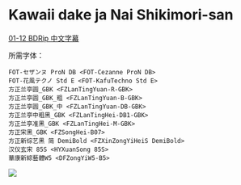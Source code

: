 # Kawaii dake ja Nai Shikimori-san

[01-12 BDRip 中文字幕](https://github.com/Nekomoekissaten-SUB/Nekomoekissaten-MIR-Subs/releases/download/subtitle_pkg/Shikimori_BD_zho.7z)

所需字体：
```
FOT-セザンヌ ProN DB <FOT-Cezanne ProN DB>
FOT-花風テクノ Std E <FOT-KafuTechno Std E>
方正兰亭圆_GBK <FZLanTingYuan-R-GBK>
方正兰亭圆_GBK_粗 <FZLanTingYuan-B-GBK>
方正兰亭圆_GBK_中 <FZLanTingYuan-DB-GBK>
方正兰亭中粗黑_GBK <FZLanTingHei-DB1-GBK>
方正兰亭准黑_GBK <FZLanTingHei-M-GBK>
方正宋黑_GBK <FZSongHei-B07>
方正新综艺黑 简 DemiBold <FZXinZongYiHeiS DemiBold>
汉仪玄宋 85S <HYXuanSong 85S>
華康新綜藝體W5 <DFZongYiW5-B5>
```

![](https://nekomoe.pages.dev/images/2022-04/shikimori.jpg)